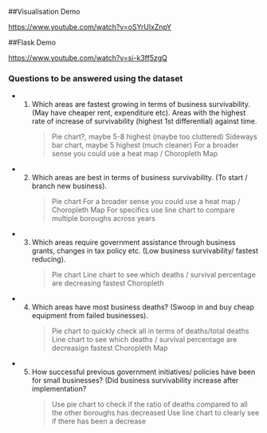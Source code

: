 ##Visualisation Demo 

https://www.youtube.com/watch?v=oSYrUlxZnpY

##Flask Demo 

https://www.youtube.com/watch?v=si-k3ff5zgQ

### Questions to be answered using the dataset

- 1) Which areas are fastest growing in terms of business survivability. (May have cheaper rent, expenditure etc).
   Areas with the highest rate of increase of survivability (highest 1st differential) against time.
      > Pie chart?, maybe 5-8 highest (maybe too cluttered) 
      > Sideways bar chart, maybe 5 highest (much cleaner) 
      > For a broader sense you could use a heat map / Choropleth Map 
      
- 2) Which areas are best in terms of business survivability. (To start / branch new business).
      > Pie chart
      > For a broader sense you could use a heat map / Choropleth Map 
      > For specifics use line chart to compare multiple boroughs across years 

- 3) Which areas require government assistance through business grants, changes in tax policy etc. (Low business survivability/ fastest reducing).
      > Pie chart
      > Line chart to see which deaths / survival percentage are decreasing fastest
      > Choropleth 

- 4) Which areas have most business deaths? (Swoop in and buy cheap equipment from failed businesses).
      > Pie chart to quickly check all in terms of deaths/total deaths 
      > Line chart to see which deaths / survival percentage are decreasign fastest
      > Choropleth Map 

- 5) How successful previous government initiatives/ policies have been for small businesses? (Did business survivability increase after implementation?
      > Use pie chart to check if the ratio of deaths compared to all the other boroughs has decreased
      > Use line chart to clearly see if there has been a decrease 
